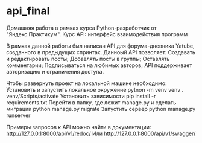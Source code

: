 # api_final
Домашняя работа в рамках курса Python-разработчик от "Яндекс.Практикум".
Курс API: интерфейс взаимодействия программ

В рамках данной работы был написан API для форума-дневника Yatube, созданного в предыдущих спринтах.
Данноый API позволяет:
  Создавать и редактировать посты;
  Добавлять посты в группы;
  Оставлять комментарии;
  Подписываться на любимых авторов;
  API поддерживает авторизацию и ограничения доступа.


Чтобы развернуть проект на локальной машине необходимо:
  Установить и запустить локальное окружение
    pytnon -m venv venv
    . venv/Scripts/activate
  Установить зависимости
    pip install -r requirements.txt
  Перейти в папку, где лежит manage.py и сделать миграции
    python manage.py migrate
  Запустить сервер
    python manage.py runserver


Примеры запросов к API можно найти в документации:
http://127.0.0.1:8000/api/v1/redoc/
Или
http://127.0.0.1:8000/api/v1/swagger/